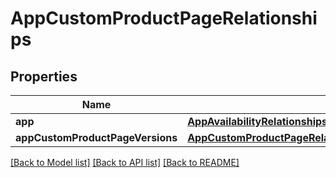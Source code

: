 # AppCustomProductPageRelationships

## Properties
Name | Type | Description | Notes
------------ | ------------- | ------------- | -------------
**app** | [**AppAvailabilityRelationshipsApp**](AppAvailabilityRelationshipsApp.md) |  | [optional] 
**appCustomProductPageVersions** | [**AppCustomProductPageRelationshipsAppCustomProductPageVersions**](AppCustomProductPageRelationshipsAppCustomProductPageVersions.md) |  | [optional] 

[[Back to Model list]](../README.md#documentation-for-models) [[Back to API list]](../README.md#documentation-for-api-endpoints) [[Back to README]](../README.md)


